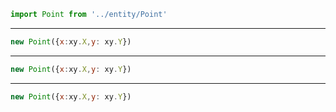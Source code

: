 ```jsx
import Point from '../entity/Point'
```

---

```jsx
new Point({x:xy.X,y: xy.Y})
```

---

```jsx
new Point({x:xy.X,y: xy.Y})
```

---

```jsx
new Point({x:xy.X,y: xy.Y})
```
